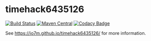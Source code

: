 timehack6435126
===

[![Build Status](https://travis-ci.org/io7m/timehack6435126.svg?branch=master)](https://travis-ci.org/io7m/timehack6435126)
[![Maven Central](https://maven-badges.herokuapp.com/maven-central/com.io7m.timehack6435126/com.io7m.timehack6435126/badge.png)](https://maven-badges.herokuapp.com/maven-central/com.io7m.timehack6435126/com.io7m.timehack6435126)
[![Codacy Badge](https://api.codacy.com/project/badge/Grade/6a2722d23967445da7c3466448b3d889)](https://www.codacy.com/app/github_79/timehack6435126?utm_source=github.com&amp;utm_medium=referral&amp;utm_content=io7m/timehack6435126&amp;utm_campaign=Badge_Grade)

See https://io7m.github.io/timehack6435126/ for more information.
